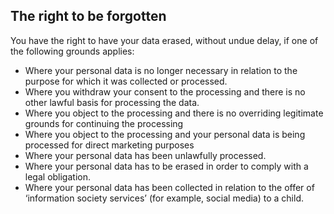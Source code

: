 ##  The right to be forgotten

You have the right to have your data erased, without undue delay, if one of
the following grounds applies:

  * Where your personal data is no longer necessary in relation to the purpose for which it was collected or processed. 
  * Where you withdraw your consent to the processing and there is no other lawful basis for processing the data. 
  * Where you object to the processing and there is no overriding legitimate grounds for continuing the processing 
  * Where you object to the processing and your personal data is being processed for direct marketing purposes 
  * Where your personal data has been unlawfully processed. 
  * Where your personal data has to be erased in order to comply with a legal obligation. 
  * Where your personal data has been collected in relation to the offer of ‘information society services’ (for example, social media) to a child. 

